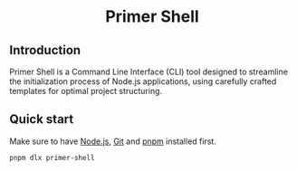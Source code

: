 <h1 align="center">
	Primer Shell
</h1>

## Introduction

Primer Shell is a Command Line Interface (CLI) tool designed to streamline the initialization process of Node.js applications, using carefully crafted templates for optimal project structuring.

## Quick start

Make sure to have [Node.js](https://nodejs.org/en), [Git](https://git-scm.com/downloads) and [pnpm](https://pnpm.io/installation) installed first.

```bash
pnpm dlx primer-shell
```
